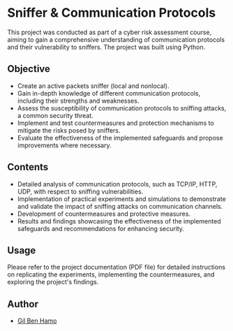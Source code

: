 # Sniffer & Communication Protocols 

This project was conducted as part of a cyber risk assessment course, aiming to gain a comprehensive understanding of communication protocols and their vulnerability to sniffers. 
The project was built using Python.

## Objective
- Create an active packets sniffer (local and nonlocal).
- Gain in-depth knowledge of different communication protocols, including their strengths and weaknesses.
- Assess the susceptibility of communication protocols to sniffing attacks, a common security threat.
- Implement and test countermeasures and protection mechanisms to mitigate the risks posed by sniffers.
- Evaluate the effectiveness of the implemented safeguards and propose improvements where necessary.

## Contents

- Detailed analysis of communication protocols, such as TCP/IP, HTTP, UDP, with respect to sniffing vulnerabilities.
- Implementation of practical experiments and simulations to demonstrate and validate the impact of sniffing attacks on communication channels.
- Development of countermeasures and protective measures.
- Results and findings showcasing the effectiveness of the implemented safeguards and recommendations for enhancing security.

## Usage

Please refer to the project documentation (PDF file) for detailed instructions on replicating the experiments, implementing the countermeasures, and exploring the project's findings.



## Author

- [Gil Ben Hamo](https://github.com/gilbenhamo)

